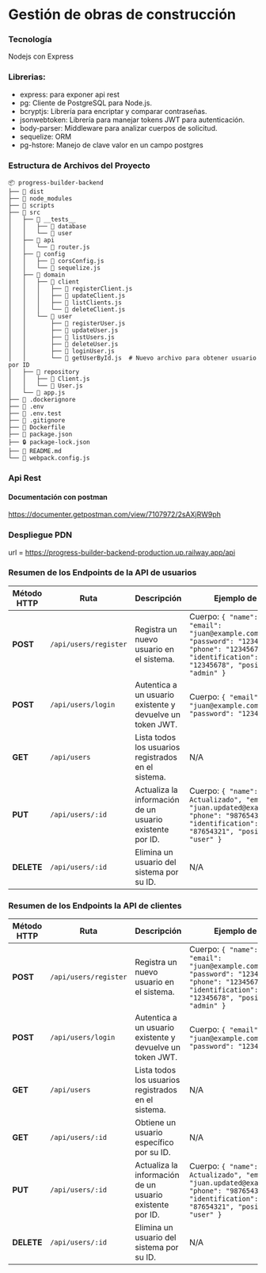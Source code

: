 # Gestión de obras de construcción
### Tecnología
Nodejs con Express

### Librerias:
- express: para exponer api rest
- pg: Cliente de PostgreSQL para Node.js.
- bcryptjs: Librería para encriptar y comparar contraseñas.
- jsonwebtoken: Librería para manejar tokens JWT para autenticación.
- body-parser: Middleware para analizar cuerpos de solicitud.
- sequelize: ORM
- pg-hstore: Manejo de clave valor en un campo postgres

### Estructura de Archivos del Proyecto
```
📦 progress-builder-backend  
├── 📁 dist  
├── 📁 node_modules  
├── 📁 scripts  
├── 📁 src  
│   ├── 📁 __tests__  
│   │   ├── 📁 database  
│   │   └── 📁 user  
│   ├── 📁 api  
│   │   └── 📝 router.js  
│   ├── 📁 config  
│   │   ├── 📝 corsConfig.js  
│   │   └── 📝 sequelize.js  
│   ├── 📁 domain  
│   │   ├── 📁 client  
│   │   │   ├── 📝 registerClient.js  
│   │   │   ├── 📝 updateClient.js  
│   │   │   ├── 📝 listClients.js  
│   │   │   └── 📝 deleteClient.js  
│   │   └── 📁 user  
│   │       ├── 📝 registerUser.js  
│   │       ├── 📝 updateUser.js  
│   │       ├── 📝 listUsers.js  
│   │       ├── 📝 deleteUser.js  
│   │       ├── 📝 loginUser.js  
│   │       └── 📝 getUserById.js  # Nuevo archivo para obtener usuario por ID
│   ├── 📁 repository  
│   │   ├── 📝 Client.js  
│   │   └── 📝 User.js  
│   └── 📝 app.js  
├── 📝 .dockerignore  
├── 📝 .env  
├── 📝 .env.test  
├── 📝 .gitignore  
├── 🐳 Dockerfile  
├── 📝 package.json  
├── 🔒 package-lock.json  
├── 📖 README.md  
└── 🧩 webpack.config.js
```

### Api Rest
#### Documentación con postman
https://documenter.getpostman.com/view/7107972/2sAXjRW9ph

### Despliegue PDN
url = https://progress-builder-backend-production.up.railway.app/api

### Resumen de los Endpoints de la API de usuarios

| Método HTTP | Ruta                  | Descripción                                               | Ejemplo de Uso                                                                                                                                           |
|-------------|-----------------------|-----------------------------------------------------------|----------------------------------------------------------------------------------------------------------------------------------------------------------|
| **POST**    | `/api/users/register` | Registra un nuevo usuario en el sistema.                  | Cuerpo: `{ "name": "Juan", "email": "juan@example.com", "password": "123456", "phone": "123456789", "identification": "12345678", "position": "admin" }` |
| **POST**    | `/api/users/login`    | Autentica a un usuario existente y devuelve un token JWT. | Cuerpo: `{ "email": "juan@example.com", "password": "123456" }`                                                                                          |
| **GET**     | `/api/users`          | Lista todos los usuarios registrados en el sistema.       | N/A                                                                                                                                                      |
| **PUT**     | `/api/users/:id`      | Actualiza la información de un usuario existente por ID.  | Cuerpo: `{ "name": "Juan Actualizado", "email": "juan.updated@example.com", "phone": "987654321", "identification": "87654321", "position": "user" }`    |
| **DELETE**  | `/api/users/:id`      | Elimina un usuario del sistema por su ID.                 | N/A                                                                                                                                                      |

### Resumen de los Endpoints la API de clientes
| Método HTTP | Ruta                  | Descripción                                               | Ejemplo de Uso                                                                                                                                           |
|-------------|-----------------------|-----------------------------------------------------------|----------------------------------------------------------------------------------------------------------------------------------------------------------|
| **POST**    | `/api/users/register` | Registra un nuevo usuario en el sistema.                  | Cuerpo: `{ "name": "Juan", "email": "juan@example.com", "password": "123456", "phone": "123456789", "identification": "12345678", "position": "admin" }` |
| **POST**    | `/api/users/login`    | Autentica a un usuario existente y devuelve un token JWT. | Cuerpo: `{ "email": "juan@example.com", "password": "123456" }`                                                                                          |
| **GET**     | `/api/users`          | Lista todos los usuarios registrados en el sistema.       | N/A                                                                                                                                                      |
| **GET**     | `/api/users/:id`      | Obtiene un usuario específico por su ID.                  | N/A                                                                                                                                                      |
| **PUT**     | `/api/users/:id`      | Actualiza la información de un usuario existente por ID.  | Cuerpo: `{ "name": "Juan Actualizado", "email": "juan.updated@example.com", "phone": "987654321", "identification": "87654321", "position": "user" }`    |
| **DELETE**  | `/api/users/:id`      | Elimina un usuario del sistema por su ID.                 | N/A                                                                                                                                                      |
